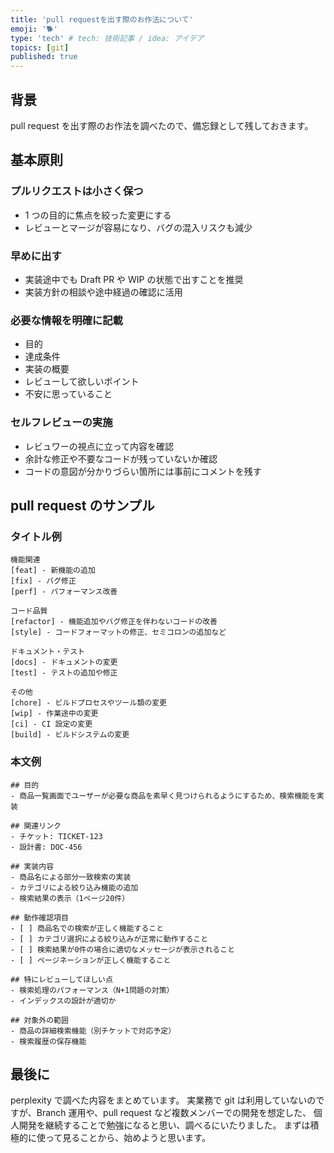 ```yaml
---
title: 'pull requestを出す際のお作法について'
emoji: '🐕'
type: 'tech' # tech: 技術記事 / idea: アイデア
topics: [git]
published: true
---
```


## 背景

pull request を出す際のお作法を調べたので、備忘録として残しておきます。

## 基本原則

### プルリクエストは小さく保つ

-   1 つの目的に焦点を絞った変更にする
-   レビューとマージが容易になり、バグの混入リスクも減少

### 早めに出す

-   実装途中でも Draft PR や WIP の状態で出すことを推奨
-   実装方針の相談や途中経過の確認に活用

### 必要な情報を明確に記載

-   目的
-   達成条件
-   実装の概要
-   レビューして欲しいポイント
-   不安に思っていること

### セルフレビューの実施

-   レビュワーの視点に立って内容を確認
-   余計な修正や不要なコードが残っていないか確認
-   コードの意図が分かりづらい箇所には事前にコメントを残す

## pull request のサンプル

### タイトル例

```
機能関連
[feat] - 新機能の追加
[fix] - バグ修正
[perf] - パフォーマンス改善

コード品質
[refactor] - 機能追加やバグ修正を伴わないコードの改善
[style] - コードフォーマットの修正、セミコロンの追加など

ドキュメント・テスト
[docs] - ドキュメントの変更
[test] - テストの追加や修正

その他
[chore] - ビルドプロセスやツール類の変更
[wip] - 作業途中の変更
[ci] - CI 設定の変更
[build] - ビルドシステムの変更
```

### 本文例

```
## 目的
- 商品一覧画面でユーザーが必要な商品を素早く見つけられるようにするため、検索機能を実装

## 関連リンク
- チケット: TICKET-123
- 設計書: DOC-456

## 実装内容
- 商品名による部分一致検索の実装
- カテゴリによる絞り込み機能の追加
- 検索結果の表示（1ページ20件）

## 動作確認項目
- [ ] 商品名での検索が正しく機能すること
- [ ] カテゴリ選択による絞り込みが正常に動作すること
- [ ] 検索結果が0件の場合に適切なメッセージが表示されること
- [ ] ページネーションが正しく機能すること

## 特にレビューしてほしい点
- 検索処理のパフォーマンス（N+1問題の対策）
- インデックスの設計が適切か

## 対象外の範囲
- 商品の詳細検索機能（別チケットで対応予定）
- 検索履歴の保存機能
```

## 最後に

perplexity で調べた内容をまとめています。
実業務で git は利用していないのですが、Branch 運用や、pull request など複数メンバーでの開発を想定した、
個人開発を継続することで勉強になると思い、調べるにいたりました。
まずは積極的に使って見ることから、始めようと思います。

